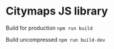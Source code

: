 Citymaps JS library
===================

Build for production
`npm run build`

Build uncompressed
`npm run build-dev`
